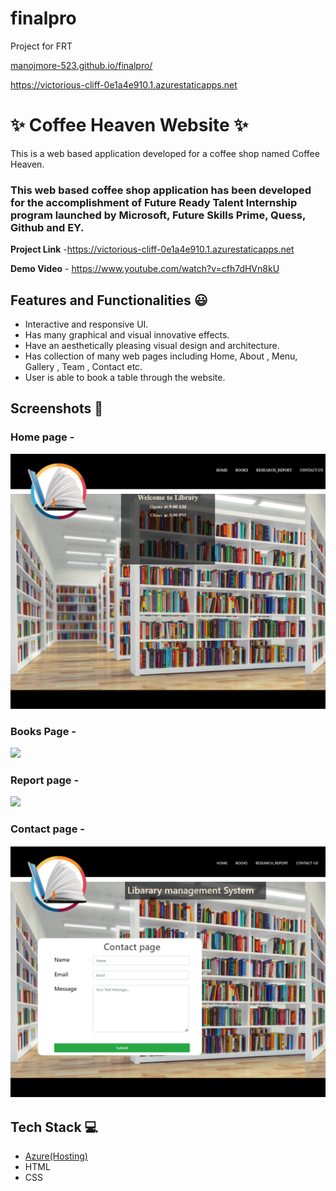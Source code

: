 # finalpro
Project for FRT

[manojmore-523.github.io/finalpro/](https://github.com/manojmore-523/finalpro.git)

https://victorious-cliff-0e1a4e910.1.azurestaticapps.net

# ✨ Coffee Heaven Website  ✨

This is a web based application developed for a coffee shop named Coffee Heaven.

### This web based coffee shop application has been developed for the accomplishment of Future Ready Talent Internship program launched by Microsoft, Future Skills Prime, Quess, Github and EY.


**Project Link** -https://victorious-cliff-0e1a4e910.1.azurestaticapps.net


**Demo Video** -  https://www.youtube.com/watch?v=cfh7dHVn8kU

## Features and Functionalities 😃

- Interactive and responsive UI.
- Has many graphical and visual innovative effects.
- Have an aesthetically pleasing visual design and architecture.
- Has collection of many web pages including Home, About , Menu, Gallery , Team , Contact etc.
- User is able to book a table through the website.


## Screenshots 📸
### Home page -   
![](im/home.png)

### Books Page -
![](im/book.png)

### Report page -
![](im/repot.png)

### Contact page -
![](im/contact.png)



## Tech Stack 💻

- [Azure(Hosting)](https://azure.microsoft.com/en-in/features/azure-portal/)
- HTML
- CSS

